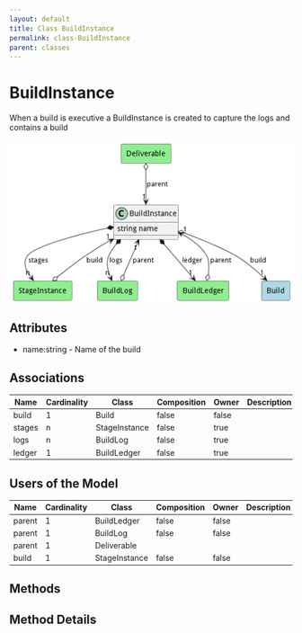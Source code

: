 ```yaml
---
layout: default
title: Class BuildInstance
permalink: class-BuildInstance
parent: classes
---
```


# BuildInstance

When a build is executive a BuildInstance is created to capture the logs and contains a build

![Logical Diagram](./logical.png)

## Attributes

* name:string - Name of the build


## Associations

| Name | Cardinality | Class | Composition | Owner | Description |
| --- | --- | --- | --- | --- | --- |
| build | 1 | Build | false | false |  |
| stages | n | StageInstance | false | true |  |
| logs | n | BuildLog | false | true |  |
| ledger | 1 | BuildLedger | false | true |  |



## Users of the Model

| Name | Cardinality | Class | Composition | Owner | Description |
| --- | --- | --- | --- | --- | --- |
| parent | 1 | BuildLedger | false | false |  |
| parent | 1 | BuildLog | false | false |  |
| parent | 1 | Deliverable |  |  |  |
| build | 1 | StageInstance | false | false |  |





## Methods


<h2>Method Details</h2>
    

